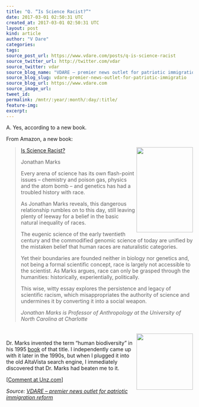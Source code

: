 ```yaml
---
title: "Q. “Is Science Racist?”"
date: 2017-03-01 02:50:31 UTC
created_at: 2017-03-01 02:50:31 UTC
layout: post
kind: article
author: "V Dare"
categories: 
tags: 
source_post_url: https://www.vdare.com/posts/q-is-science-racist
source_twitter_url: http://twitter.com/vdar
source_twitter: vdar
source_blog_name: "VDARE – premier news outlet for patriotic immigration reform"
source_blog_slug: vdare-premier-news-outlet-for-patriotic-immigratio
source_blog_url: https://www.vdare.com
source_image_url: 
tweet_id:
permalink: /mntr/:year/:month/:day/:title/
feature-img: 
excerpt:
---
```

<div class="pf-content"><p>A. Yes, according to a new book.</p>
<p><a id="xlink_1_2" class="xlink" title="Anchor Link to This Paragraph" href="http://www.unz.com/isteve/#xlink_1_2" name="xlink_1_2"></a>From Amazon, a new book:</p>
<blockquote><p><a id="xlink_1_3" class="xlink" title="Anchor Link to This Paragraph" href="http://www.unz.com/isteve/#xlink_1_3" name="xlink_1_3"></a> <a title="https://images-na.ssl-images-amazon.com/images/I/51V6B7WB67L._SX317_BO1,204,203,200_.jpg" href="https://images-na.ssl-images-amazon.com/images/I/51V6B7WB67L._SX317_BO1,204,203,200_.jpg"><img class="alignright" src="https://images-na.ssl-images-amazon.com/images/I/51V6B7WB67L._SX317_BO1,204,203,200_.jpg" alt="" width="152" height="230" align="right"></a><a title="https://www.amazon.com/Science-Racist-Debating-Race/dp/0745689221/vdare" href="https://www.amazon.com/Science-Racist-Debating-Race/dp/0745689221/vdare">Is Science Racist?</a></p>
<p><a id="xlink_1_4" class="xlink" title="Anchor Link to This Paragraph" href="http://www.unz.com/isteve/#xlink_1_4" name="xlink_1_4"></a>Jonathan Marks</p>
<p><a id="xlink_1_5" class="xlink" title="Anchor Link to This Paragraph" href="http://www.unz.com/isteve/#xlink_1_5" name="xlink_1_5"></a>Every arena of science has its own flash-point issues – chemistry and poison gas, physics and the atom bomb – and genetics has had a troubled history with race.</p>
<p><a id="xlink_1_6" class="xlink" title="Anchor Link to This Paragraph" href="http://www.unz.com/isteve/#xlink_1_6" name="xlink_1_6"></a>As Jonathan Marks reveals, this dangerous relationship rumbles on to this day, still leaving plenty of leeway for a belief in the basic natural inequality of races.</p>
<p><a id="xlink_1_7" class="xlink" title="Anchor Link to This Paragraph" href="http://www.unz.com/isteve/#xlink_1_7" name="xlink_1_7"></a>The eugenic science of the early twentieth century and the commodified genomic science of today are unified by the mistaken belief that human races are naturalistic categories.</p><div id="57966237cc52c74a5e1363c4" class="vdb_player vdb_57966237cc52c74a5e1363c456bcd17ce4b018167fea5539">    </div>
<p><a id="xlink_1_8" class="xlink" title="Anchor Link to This Paragraph" href="http://www.unz.com/isteve/#xlink_1_8" name="xlink_1_8"></a>Yet their boundaries are founded neither in biology nor genetics and, not being a formal scientific concept, race is largely not accessible to the scientist. As Marks argues, race can only be grasped through the humanities: historically, experientially, politically.</p>
<p><a id="xlink_1_9" class="xlink" title="Anchor Link to This Paragraph" href="http://www.unz.com/isteve/#xlink_1_9" name="xlink_1_9"></a>This wise, witty essay explores the persistence and legacy of scientific racism, which misappropriates the authority of science and undermines it by converting it into a social weapon.</p>
<p><a id="xlink_1_10" class="xlink" title="Anchor Link to This Paragraph" href="http://www.unz.com/isteve/#xlink_1_10" name="xlink_1_10"></a><em>Jonathan Marks is Professor of Anthropology at the University of North Carolina at Charlotte</em></p></blockquote>
<p><a id="xlink_1_11" class="xlink" title="Anchor Link to This Paragraph" href="http://www.unz.com/isteve/#xlink_1_11" name="xlink_1_11"></a><br>
<img src="https://images-na.ssl-images-amazon.com/images/I/51I7bTMlbdL._UY250_.jpg" width="152" align="right"><br>
Dr. Marks invented the term “human biodiversity” in his 1995 <a title="http://www.transactionpub.com/title/Human-Biodiversity-978-0-202-02033-4.html" href="http://www.transactionpub.com/title/Human-Biodiversity-978-0-202-02033-4.html">book</a> of that title. I independently came up with it later in the 1990s, but when I plugged it into the old AltaVista search engine, I immediately discovered that Dr. Marks had beaten me to it.</p>
<p>[<a href="http://www.unz.com/isteve/q-is-science-racist/">Comment at Unz.com</a>]</p>
</div><div class="">
    <i>Source: <a href="https://www.vdare.com">VDARE – premier news outlet for patriotic immigration reform</a></i>
</div>
